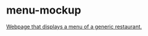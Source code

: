 # menu-mockup
[Webpage that displays a menu of a generic restaurant.](https://akashshegde11.github.io/menu-mockup/html/)
